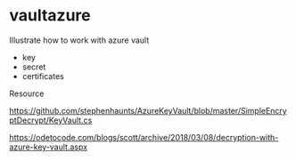 # vaultazure

Illustrate how to work with azure vault 
- key 
- secret 
- certificates




Resource 

https://github.com/stephenhaunts/AzureKeyVault/blob/master/SimpleEncryptDecrypt/KeyVault.cs

https://odetocode.com/blogs/scott/archive/2018/03/08/decryption-with-azure-key-vault.aspx

